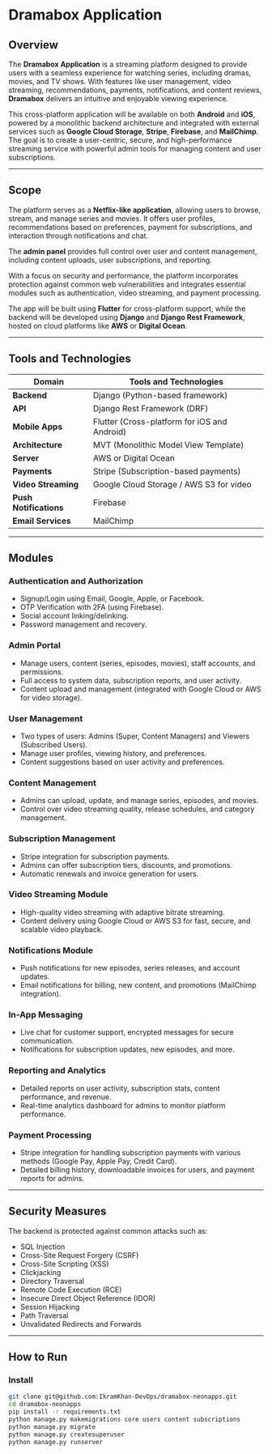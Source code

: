 # Dramabox Application

## Overview

The **Dramabox Application** is a streaming platform designed to provide users with a seamless experience for watching series, including dramas, movies, and TV shows. With features like user management, video streaming, recommendations, payments, notifications, and content reviews, **Dramabox** delivers an intuitive and enjoyable viewing experience.

This cross-platform application will be available on both **Android** and **iOS**, powered by a monolithic backend architecture and integrated with external services such as **Google Cloud Storage**, **Stripe**, **Firebase**, and **MailChimp**. The goal is to create a user-centric, secure, and high-performance streaming service with powerful admin tools for managing content and user subscriptions.

---

## Scope

The platform serves as a **Netflix-like application**, allowing users to browse, stream, and manage series and movies. It offers user profiles, recommendations based on preferences, payment for subscriptions, and interaction through notifications and chat.

The **admin panel** provides full control over user and content management, including content uploads, user subscriptions, and reporting.

With a focus on security and performance, the platform incorporates protection against common web vulnerabilities and integrates essential modules such as authentication, video streaming, and payment processing.

The app will be built using **Flutter** for cross-platform support, while the backend will be developed using **Django** and **Django Rest Framework**, hosted on cloud platforms like **AWS** or **Digital Ocean**.

---

## Tools and Technologies

| Domain             | Tools and Technologies                        |
|--------------------|-----------------------------------------------|
| **Backend**        | Django (Python-based framework)               |
| **API**            | Django Rest Framework (DRF)                   |
| **Mobile Apps**    | Flutter (Cross-platform for iOS and Android)  |
| **Architecture**   | MVT (Monolithic Model View Template)          |
| **Server**         | AWS or Digital Ocean                          |
| **Payments**       | Stripe (Subscription-based payments)          |
| **Video Streaming**| Google Cloud Storage / AWS S3 for video       |
| **Push Notifications** | Firebase                                 |
| **Email Services** | MailChimp                                     |

---

## Modules

### Authentication and Authorization

- Signup/Login using Email, Google, Apple, or Facebook.
- OTP Verification with 2FA (using Firebase).
- Social account linking/delinking.
- Password management and recovery.

### Admin Portal

- Manage users, content (series, episodes, movies), staff accounts, and permissions.
- Full access to system data, subscription reports, and user activity.
- Content upload and management (integrated with Google Cloud or AWS for video storage).

### User Management

- Two types of users: Admins (Super, Content Managers) and Viewers (Subscribed Users).
- Manage user profiles, viewing history, and preferences.
- Content suggestions based on user activity and preferences.

### Content Management

- Admins can upload, update, and manage series, episodes, and movies.
- Control over video streaming quality, release schedules, and category management.

### Subscription Management

- Stripe integration for subscription payments.
- Admins can offer subscription tiers, discounts, and promotions.
- Automatic renewals and invoice generation for users.

### Video Streaming Module

- High-quality video streaming with adaptive bitrate streaming.
- Content delivery using Google Cloud or AWS S3 for fast, secure, and scalable video playback.

### Notifications Module

- Push notifications for new episodes, series releases, and account updates.
- Email notifications for billing, new content, and promotions (MailChimp integration).

### In-App Messaging

- Live chat for customer support, encrypted messages for secure communication.
- Notifications for subscription updates, new episodes, and more.

### Reporting and Analytics

- Detailed reports on user activity, subscription stats, content performance, and revenue.
- Real-time analytics dashboard for admins to monitor platform performance.

### Payment Processing

- Stripe integration for handling subscription payments with various methods (Google Pay, Apple Pay, Credit Card).
- Detailed billing history, downloadable invoices for users, and payment reports for admins.

---

## Security Measures

The backend is protected against common attacks such as:

- SQL Injection
- Cross-Site Request Forgery (CSRF)
- Cross-Site Scripting (XSS)
- Clickjacking
- Directory Traversal
- Remote Code Execution (RCE)
- Insecure Direct Object Reference (IDOR)
- Session Hijacking
- Path Traversal
- Unvalidated Redirects and Forwards

---

## How to Run

### Install

```bash
git clone git@github.com:IkramKhan-DevOps/dramabox-neonapps.git
cd dramabox-neonapps
pip install -r requirements.txt
python manage.py makemigrations core users content subscriptions
python manage.py migrate
python manage.py createsuperuser
python manage.py runserver
```
